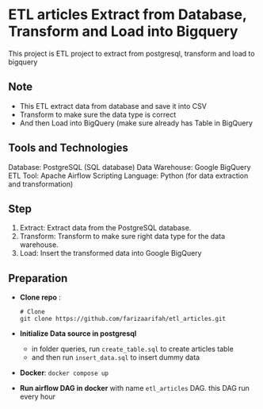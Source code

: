 # ETL articles Extract from Database, Transform and Load into Bigquery
This project is ETL project to extract from postgresql, transform and load to bigquery

## Note
- This ETL extract data from database and save it into CSV
- Transform to make sure the data type is correct
- And then Load into BigQuery (make sure already has Table in BigQuery
  
## Tools and Technologies
Database: PostgreSQL (SQL database)
Data Warehouse: Google BigQuery
ETL Tool: Apache Airflow
Scripting Language: Python (for data extraction and transformation)

## Step
1. Extract: Extract data from the PostgreSQL database.
2. Transform: Transform to make sure right data type for the data warehouse.
3. Load: Insert the transformed data into Google BigQuery

## Preparation
- **Clone repo** :
  ```
  # Clone
  git clone https://github.com/farizaarifah/etl_articles.git
  ```
- **Initialize Data source in postgresql**
  - in folder queries, run `create_table.sql` to create articles table
  - and then run `insert_data.sql` to insert dummy data

- **Docker**:
  ```docker compose up```
  
- **Run airflow DAG in docker**
  with name `etl_articles` DAG. this DAG run every hour

